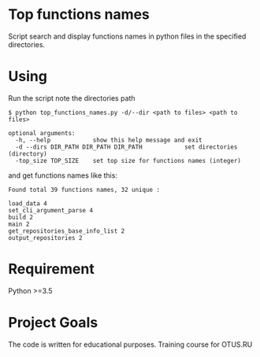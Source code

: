 # Top functions names 

Script search and display functions names in python files in the specified directories.


# Using

Run the script note the directories path
```#!bash
$ python top_functions_names.py -d/--dir <path to files> <path to files>

optional arguments:
  -h, --help            show this help message and exit
  -d --dirs DIR_PATH DIR_PATH DIR_PATH            set directories (directory)
  -top_size TOP_SIZE    set top size for functions names (integer)

```
and get functions names like this:
```#!bash
Found total 39 functions names, 32 unique :

load_data 4
set_cli_argument_parse 4
build 2
main 2
get_repositories_base_info_list 2
output_repositories 2
```

# Requirement

Python >=3.5

# Project Goals

The code is written for educational purposes. Training course for OTUS.RU
